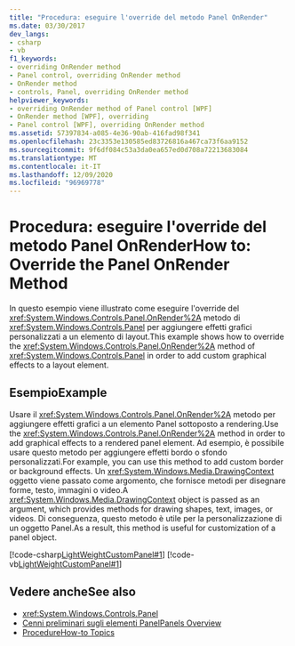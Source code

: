 ```yaml
---
title: "Procedura: eseguire l'override del metodo Panel OnRender"
ms.date: 03/30/2017
dev_langs:
- csharp
- vb
f1_keywords:
- overriding OnRender method
- Panel control, overriding OnRender method
- OnRender method
- controls, Panel, overriding OnRender method
helpviewer_keywords:
- overriding OnRender method of Panel control [WPF]
- OnRender method [WPF], overriding
- Panel control [WPF], overriding OnRender method
ms.assetid: 57397834-a085-4e36-90ab-416fad98f341
ms.openlocfilehash: 23c3353e130585ed83726816a467ca73f6aa9152
ms.sourcegitcommit: 9f6df084c53a3da0ea657ed0d708a72213683084
ms.translationtype: MT
ms.contentlocale: it-IT
ms.lasthandoff: 12/09/2020
ms.locfileid: "96969778"
---
```

# <a name="how-to-override-the-panel-onrender-method"></a><span data-ttu-id="8db4d-102">Procedura: eseguire l'override del metodo Panel OnRender</span><span class="sxs-lookup"><span data-stu-id="8db4d-102">How to: Override the Panel OnRender Method</span></span>
<span data-ttu-id="8db4d-103">In questo esempio viene illustrato come eseguire l'override del <xref:System.Windows.Controls.Panel.OnRender%2A> metodo di <xref:System.Windows.Controls.Panel> per aggiungere effetti grafici personalizzati a un elemento di layout.</span><span class="sxs-lookup"><span data-stu-id="8db4d-103">This example shows how to override the <xref:System.Windows.Controls.Panel.OnRender%2A> method of <xref:System.Windows.Controls.Panel> in order to add custom graphical effects to a layout element.</span></span>  
  
## <a name="example"></a><span data-ttu-id="8db4d-104">Esempio</span><span class="sxs-lookup"><span data-stu-id="8db4d-104">Example</span></span>  
 <span data-ttu-id="8db4d-105">Usare il <xref:System.Windows.Controls.Panel.OnRender%2A> metodo per aggiungere effetti grafici a un elemento Panel sottoposto a rendering.</span><span class="sxs-lookup"><span data-stu-id="8db4d-105">Use the <xref:System.Windows.Controls.Panel.OnRender%2A> method in order to add graphical effects to a rendered panel element.</span></span> <span data-ttu-id="8db4d-106">Ad esempio, è possibile usare questo metodo per aggiungere effetti bordo o sfondo personalizzati.</span><span class="sxs-lookup"><span data-stu-id="8db4d-106">For example, you can use this method to add custom border or background effects.</span></span> <span data-ttu-id="8db4d-107">Un <xref:System.Windows.Media.DrawingContext> oggetto viene passato come argomento, che fornisce metodi per disegnare forme, testo, immagini o video.</span><span class="sxs-lookup"><span data-stu-id="8db4d-107">A <xref:System.Windows.Media.DrawingContext> object is passed as an argument, which provides methods for drawing shapes, text, images, or videos.</span></span> <span data-ttu-id="8db4d-108">Di conseguenza, questo metodo è utile per la personalizzazione di un oggetto Panel.</span><span class="sxs-lookup"><span data-stu-id="8db4d-108">As a result, this method is useful for customization of a panel object.</span></span>  
  
 [!code-csharp[LightWeightCustomPanel#1](~/samples/snippets/csharp/VS_Snippets_Wpf/LightWeightCustomPanel/CSharp/OffsetPanel.cs#1)]
 [!code-vb[LightWeightCustomPanel#1](~/samples/snippets/visualbasic/VS_Snippets_Wpf/LightWeightCustomPanel/visualbasic/offsetpanel.vb#1)]  
  
## <a name="see-also"></a><span data-ttu-id="8db4d-109">Vedere anche</span><span class="sxs-lookup"><span data-stu-id="8db4d-109">See also</span></span>

- <xref:System.Windows.Controls.Panel>
- [<span data-ttu-id="8db4d-110">Cenni preliminari sugli elementi Panel</span><span class="sxs-lookup"><span data-stu-id="8db4d-110">Panels Overview</span></span>](panels-overview.md)
- [<span data-ttu-id="8db4d-111">Procedure</span><span class="sxs-lookup"><span data-stu-id="8db4d-111">How-to Topics</span></span>](panel-how-to-topics.md)
